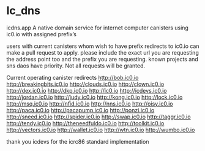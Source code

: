 # Ic_dns

icdns.app
A native domain service for internet computer canisters using ic0.io with assigned prefix’s

users with current canisters whom wish to have prefix redirects to ic0.io can make a pull request to apply. please include the exact url you are requesting the address point too and the prefix you are requesting. known projects and sns daos have priority. Not all requests will be granted. 

Current operating canister redirects
http://bob.ic0.io
http://breakingbits.ic0.io
http://clouds.ic0.io
http://clown.ic0.io
http://dex.ic0.io
http://dkp.ic0.io
http://ic0.io
http://icdevs.ic0.io
http://jordan.ic0.io
http://judy.ic0.io
http://kong.ic0.io
http://lock.ic0.io
http://msq.ic0.io
http://nfid.ic0.io
http://nns.ic0.io
http://oisy.ic0.io
http://paca.ic0.io
http://pacapump.ic0.io
http://ponzi.ic0.io
http://sneed.ic0.io
http://spider.ic0.io
http://swap.ic0.io
http://taggr.ic0.io
http://tendy.ic0.io
http://theneedfuldo.ic0.io
http://toolkit.ic0.io
http://vectors.ic0.io
http://wallet.ic0.io
http://wtn.ic0.io
http://wumbo.ic0.io



thank you icdevs for the icrc86 standard implementation
